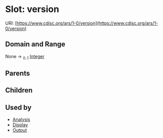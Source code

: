 
# Slot: version




URI: [https://www.cdisc.org/ars/1-0/version](https://www.cdisc.org/ars/1-0/version)


## Domain and Range

None &#8594;  <sub>0..1</sub> [Integer](types/Integer.md)

## Parents


## Children


## Used by

 * [Analysis](Analysis.md)
 * [Display](Display.md)
 * [Output](Output.md)
